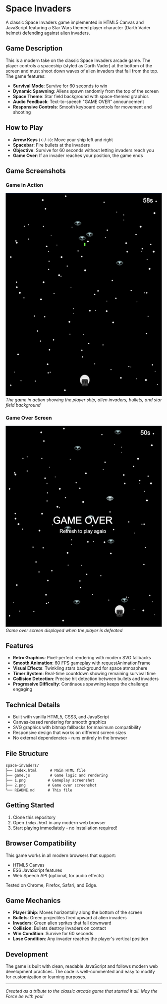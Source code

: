 # Space Invaders

A classic Space Invaders game implemented in HTML5 Canvas and JavaScript featuring a Star Wars themed player character (Darth Vader helmet) defending against alien invaders.

## Game Description

This is a modern take on the classic Space Invaders arcade game. The player controls a spaceship (styled as Darth Vader) at the bottom of the screen and must shoot down waves of alien invaders that fall from the top. The game features:

- **Survival Mode**: Survive for 60 seconds to win
- **Dynamic Spawning**: Aliens spawn randomly from the top of the screen
- **Space Theme**: Star field background with space-themed graphics
- **Audio Feedback**: Text-to-speech "GAME OVER" announcement
- **Responsive Controls**: Smooth keyboard controls for movement and shooting

## How to Play

- **Arrow Keys** (←/→): Move your ship left and right
- **Spacebar**: Fire bullets at the invaders
- **Objective**: Survive for 60 seconds without letting invaders reach you
- **Game Over**: If an invader reaches your position, the game ends

## Game Screenshots

### Game in Action
![Space Invaders Gameplay](1.png)
*The game in action showing the player ship, alien invaders, bullets, and star field background*

### Game Over Screen
![Game Over](2.png)
*Game over screen displayed when the player is defeated*

## Features

- **Retro Graphics**: Pixel-perfect rendering with modern SVG fallbacks
- **Smooth Animation**: 60 FPS gameplay with requestAnimationFrame
- **Visual Effects**: Twinkling stars background for space atmosphere
- **Timer System**: Real-time countdown showing remaining survival time
- **Collision Detection**: Precise hit detection between bullets and invaders
- **Progressive Difficulty**: Continuous spawning keeps the challenge engaging

## Technical Details

- Built with vanilla HTML5, CSS3, and JavaScript
- Canvas-based rendering for smooth graphics
- SVG graphics with bitmap fallbacks for maximum compatibility
- Responsive design that works on different screen sizes
- No external dependencies - runs entirely in the browser

## File Structure

```
space-invaders/
├── index.html      # Main HTML file
├── game.js         # Game logic and rendering
├── 1.png          # Gameplay screenshot
├── 2.png          # Game over screenshot
└── README.md      # This file
```

## Getting Started

1. Clone this repository
2. Open `index.html` in any modern web browser
3. Start playing immediately - no installation required!

## Browser Compatibility

This game works in all modern browsers that support:
- HTML5 Canvas
- ES6 JavaScript features
- Web Speech API (optional, for audio effects)

Tested on Chrome, Firefox, Safari, and Edge.

## Game Mechanics

- **Player Ship**: Moves horizontally along the bottom of the screen
- **Bullets**: Green projectiles fired upward at alien invaders
- **Invaders**: Green alien sprites that fall downward
- **Collision**: Bullets destroy invaders on contact
- **Win Condition**: Survive for 60 seconds
- **Lose Condition**: Any invader reaches the player's vertical position

## Development

The game is built with clean, readable JavaScript and follows modern web development practices. The code is well-commented and easy to modify for customization or learning purposes.

---

*Created as a tribute to the classic arcade game that started it all. May the Force be with you!*
